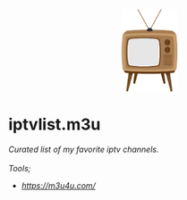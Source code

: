 <p align="center"><a href="https://github.com/lenadlm/iptv.m3u/" target="_blank"><img width="100" src="tv.png" alt="logo"/></a></p>

# iptvlist.m3u
<i>Curated list of my favorite iptv channels.<i> 
<br></br>
<i>Tools;<i>


<ul>
  <li> <a href="url">https://m3u4u.com/</a> </li>
</ul>
